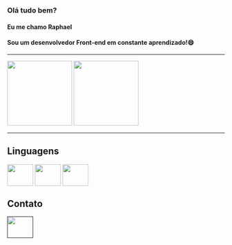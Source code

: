 ### Olá tudo bem?
#### Eu me chamo Raphael
#### Sou um desenvolvedor Front-end em constante aprendizado!:smile:
----

<div>
  <img height="150em" src="https://github-readme-stats.vercel.app/api?username=RaphaelAlbuquerque&show_icons=true&theme=prussian"/>
  <img height="150em" src="https://github-readme-stats.vercel.app/api/top-langs/?username=RaphaelAlbuquerque&layout=compact&theme=prussian"/> 
</div>

----

## Linguagens
<div>
  <img height="50" width="60" align="center" src="https://cdn.jsdelivr.net/gh/devicons/devicon/icons/javascript/javascript-plain.svg" />
  <img height="50" width="60" align="center" src="https://cdn.jsdelivr.net/gh/devicons/devicon/icons/html5/html5-original.svg" />
  <img height="50" width="60" align="center" src="https://cdn.jsdelivr.net/gh/devicons/devicon/icons/css3/css3-original.svg" />        
</div>

## Contato

<a href="">
  <img height="50" width="60" align="center" src="https://cdn.jsdelivr.net/gh/devicons/devicon/icons/linkedin/linkedin-original.svg"/>
</a>          

